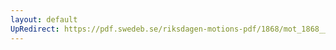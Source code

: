 ```yaml
---
layout: default
UpRedirect: https://pdf.swedeb.se/riksdagen-motions-pdf/1868/mot_1868__ak__00315.pdf
---
```

